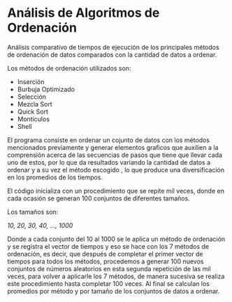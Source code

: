 # Análisis de Algoritmos de Ordenación
Análisis comparativo de tiempos de ejecución de los principales métodos de ordenación de datos comparados con la cantidad de datos a ordenar.

Los métodos de ordenación utilizados son:

  - Inserción
  - Burbuja Optimizado
  - Selección
  - Mezcla Sort
  - Quick Sort
  - Montículos
  - Shell

El programa consiste en ordenar un cojunto de datos con los métodos mencionados previamente y generar elementos graficos que auxilien a la comprensión acerca de las secuencias de pasos que tiene que llevar cada uno de estos, por lo que da resultados variando la cantidad de datos a ordenar y a su vez el método escogido , lo que produce una diversificación en los promedios de los tiempos.

El código inicializa con un procedimiento que se repite mil veces, donde en cada ocasión se generan 100 conjuntos de diferentes tamaños.

Los tamaños son:

   *10, 20, 30, 40, ..., 1000*                                       

Donde a cada conjunto del 10 al 1000 se le aplica un método de ordenación y se registra el vector de tiempos y eso se hace con los 7 métodos de ordenación, es decir, que después de completar el primer vector de tiempos para todos los métodos, procedemos a generar 100 nuevos conjuntos de números aleatorios en esta segunda repetición de las mil veces, para volver a aplicarle los 7 métodos, de manera sucesiva se realiza este procedimiento hasta completar 100 veces. 
Al final se calculan los promedios por método y por tamaño de los conjuntos de datos a ordenar.
